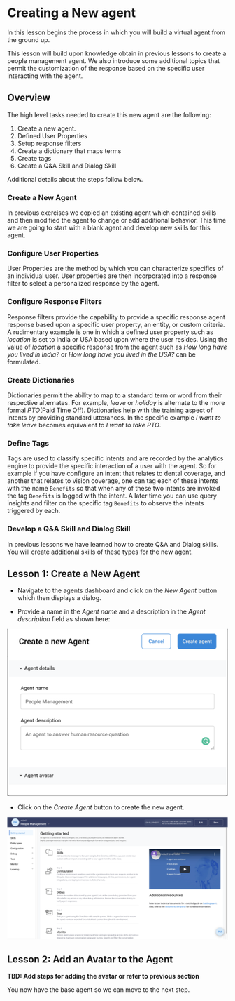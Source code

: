# Creating a New agent

In this lesson begins the process in which you will build a virtual agent from the ground up.

This lesson will build upon knowledge obtain in previous lessons to create a people management
agent. We also introduce some additional topics that permit the customization of the response based
on the specific user interacting with the agent.

## Overview

The high level tasks needed to create this new agent are the following:

1. Create a new agent.
2. Defined User Properties 
4. Setup response filters
3. Create a dictionary that maps terms
5. Create tags
5. Create a Q&A Skill and Dialog Skill

Additional details about the steps follow below.

### Create a New Agent

In previous exercises we copied an existing agent which contained skills and then modified the agent to change
or add additional behavior. This time we are going to start with a blank agent and develop new skills for
this agent.

### Configure User Properties

User Properties are the method by which you can characterize specifics of an individual user. User properties
are then incorporated into a response filter to select a personalized response by the agent.

### Configure Response Filters

Response filters provide the capability to provide a specific response agent response based upon a specific
user property, an entity, or custom criteria. A rudimentary example is one in which a defined user property such
as _location_ is set to India or USA based upon where the user resides. Using the value of _location_ a
specific response from the agent such as _How long have you lived in India?_ or
_How long have you lived in the USA?_ can be formulated.

### Create Dictionaries

Dictionaries permit the ability to map to  a standard term or word from their respective alternates. For example,
_leave_ or _holiday_ is alternate to the more formal _PTO_(Paid Time Off). Dictionaries help with the
training aspect of intents by providing standard utterances. In the specific example _I want to take leave_
becomes equivalent to _I want to take PTO_.

### Define Tags

Tags are used to classify specific intents and are recorded by the analytics engine to provide the specific
interaction of a user with the agent. So for example if you have configure an intent that relates to dental
coverage, and another that relates to vision coverage, one can tag each of these intents with the name
`Benefits` so that when any of these two intents are invoked the tag `Benefits` is logged with the intent.
A later time you can use query insights and filter on the specific tag `Benefits` to observe the intents
triggered by each.

### Develop a Q&A Skill and Dialog Skill

In previous lessons we have learned how to create Q&A and Dialog skills. You will create additional skills of
these types for the new agent.

## Lesson 1: Create a New Agent

- Navigate to the agents dashboard and click on the _New Agent_ button which then displays a dialog.

- Provide a name in the _Agent name_ and a description in the _Agent description_ field as shown here:

![New agent dialog](contents/hr-agent/images/new-agent-dialog.png)

- Click on the _Create Agent_ button to create the new agent.

![New agent](contents/hr-agent/images/new-agent-landing.png)

## Lesson 2: Add an Avatar to the Agent

**TBD: Add steps for adding the avatar or refer to previous section**


You now have the base agent so we can move to the next step.



